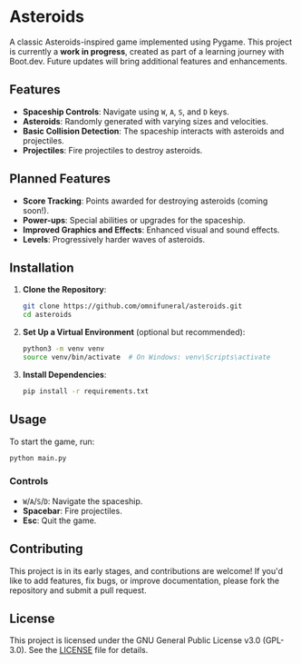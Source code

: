 # Asteroids

A classic Asteroids-inspired game implemented using Pygame. This project is currently a **work in progress**, created as part of a learning journey with Boot.dev. Future updates will bring additional features and enhancements.

## Features

- **Spaceship Controls**: Navigate using `W`, `A`, `S`, and `D` keys.
- **Asteroids**: Randomly generated with varying sizes and velocities.
- **Basic Collision Detection**: The spaceship interacts with asteroids and projectiles.
- **Projectiles**: Fire projectiles to destroy asteroids.

## Planned Features

- **Score Tracking**: Points awarded for destroying asteroids (coming soon!).
- **Power-ups**: Special abilities or upgrades for the spaceship.
- **Improved Graphics and Effects**: Enhanced visual and sound effects.
- **Levels**: Progressively harder waves of asteroids.

## Installation

1. **Clone the Repository**:
   ```bash
   git clone https://github.com/omnifuneral/asteroids.git
   cd asteroids
   ```

2. **Set Up a Virtual Environment** (optional but recommended):
   ```bash
   python3 -m venv venv
   source venv/bin/activate  # On Windows: venv\Scripts\activate
   ```

3. **Install Dependencies**:
   ```bash
   pip install -r requirements.txt
   ```

## Usage

To start the game, run:
```bash
python main.py
```

### Controls

- `W`/`A`/`S`/`D`: Navigate the spaceship.
- **Spacebar**: Fire projectiles.
- **Esc**: Quit the game.

## Contributing

This project is in its early stages, and contributions are welcome! If you'd like to add features, fix bugs, or improve documentation, please fork the repository and submit a pull request.

## License

This project is licensed under the GNU General Public License v3.0 (GPL-3.0). See the [LICENSE](LICENSE) file for details.